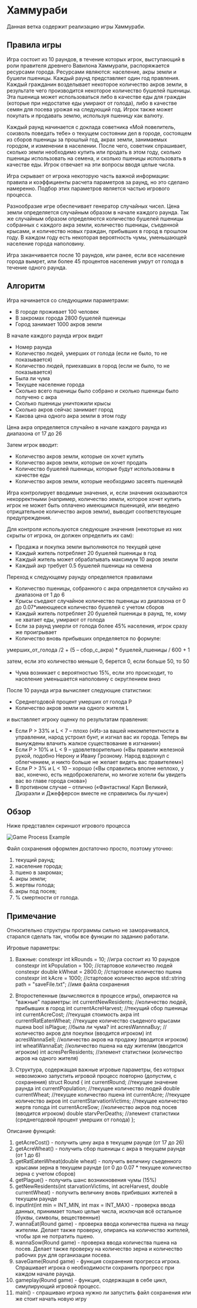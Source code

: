 # Хаммураби

Данная ветка содержит реализацию игры Хаммураби.

## Правила игры

Игра состоит из 10 раундов, в течение которых игрок, выступающий в роли правителя древнего Вавилона Хаммурапи, распоряжается ресурсами города. Ресурсами являются: население, акры земли и бушели пшеницы. Каждый раунд представляет один год правления. Каждый гражданин возделывает некоторое количество акров земли, в результате чего производится некоторое количество бушелей пшеницы. Эта пшеница может использоваться либо в качестве еды для граждан (которые при недостатке еды умирают от голода), либо в качестве семян для посева урожая на следующий год. Игрок также может покупать и продавать землю, используя пшеницу как валюту.

Каждый раунд начинается с доклада советника «Мой повелитель, соизволь поведать тебе» о текущем состоянии дел в городе, состоящем из сборов пшеницы за прошлый год, акрах земли, занимаемых городом, и изменении в населении. После чего, советник спрашивает, сколько земли необходимо купить или продать в  этом году, сколько пшеницы использовать на семена, и сколько пшеницы использовать в качестве еды. Игрок отвечает на эти вопросы вводя целые числа.

Игра скрывает от игрока некоторую часть важной информации: правила и коэффициенты расчета параметров за раунд, но это сделано намеренно. Подбор этих параметров является частью игрового процесса.

Разнообразие игре обеспечивает генератор случайных чисел. Цена земли определяется случайным образом в начале каждого раунда. Так же случайным образом определяются количество бушелей пшеницы собранных с каждого акра земли, количество пшеницы, съеденной крысами, и количество новых граждан, прибывших в город в прошлом году. В каждом году есть некоторая вероятность чумы, уменьшающей население города наполовину.

Игра заканчивается после 10 раундов, или ранее, если все население города вымрет, или более 45 процентов населения умрут от голода в течение одного раунда.

## Алгоритм

Игра начинается со следующими параметрами:

- В городе проживает 100 человек
- В закромах города 2800 бушелей пшеницы
- Город занимает 1000 акров земли

В начале каждого раунда игрок видит

- Номер раунда
- Количество людей, умерших от голода (если не было, то не показывается)
- Количество людей, приехавших в город (если не было, то не показывается)
- Была ли чума
- Текущее население города
- Сколько всего пшеницы было собрано и сколько пшеницы было получено с акра
- Сколько пшеницы уничтожили крысы
- Сколько акров сейчас занимает город
- Какова цена одного акра земли в этом году

Цена акра определяется случайно в начале каждого раунда из диапазона от 17 до 26

Затем игрок вводит:

- Количество акров земли, которые он хочет купить
- Количество акров земли, которые он хочет продать
- Количество бушелей пшеницы, которые будут использованы в качестве еды
- Количество акров земли, которые необходимо засеять пшеницей

Игра контролирует вводимые значения, и, если значения оказываются некорректными (например, количество земли, которое хочет купить игрок не может быть оплачено имеющимся пшеницей, или введено отрицательное количество акров земли), выводит соответствующие предупреждения.

Для контроля используются следующие значения (некоторые из них скрыты от игрока, он должен определить их сам):

- Продажа и покупка земли выполняются по текущей цене
- Каждый житель потребляет 20 бушелей пшеницы в год
- Каждый житель может обрабатывать максимум 10 акров земли
- Каждый акр требует 0.5 бушелей пшеницы на семена

Переход к следующему раунду определяется правилами

- Количество пшеницы, собранного с акра определяется случайно из диапазона от 1 до 6
- Крысы съедают случайное количество пшеницы из диапазона от 0 до 0.07\*имеющееся количество бушелей с учетом сборов
- Каждый житель потребляет 20 бушелей пшеницы в раунд, те, кому не хватает еды, умирают от голода
- Если за раунд умерли от голода более 45% населения, игрок сразу же проигрывает
- Количество вновь прибывших определяется по формуле:

умерших\_от\_голода /2 + (5 – сбор\_с\_акра) \* бушелей\_пшеницы / 600 + 1

затем, если это количество меньше 0, берется 0, если больше 50, то 50

- Чума возникает с вероятностью 15%, если это происходит, то население уменьшается наполовину с округлением вниз

После 10 раунда игра вычисляет следующие статистики:

- Среднегодовой процент умерших от голода P
- Количество акров земли на одного жителя L

и выставляет игроку оценку по результатам правления:

- Если P > 33% и L < 7 – плохо («Из-за вашей некомпетентности в управлении, народ устроил бунт, и изгнал вас их города. Теперь вы вынуждены влачить жалкое существование в изгнании»)
- Если P > 10% и L < 9 – удовлетворительно («Вы правили железной рукой, подобно Нерону и Ивану Грозному. Народ вздохнул с облегчением, и никто больше не желает видеть вас правителем»)
- Если P > 3% и L < 10 – хорошо («Вы справились вполне неплохо, у вас, конечно, есть недоброжелатели, но многие хотели бы увидеть вас во главе города снова»)
- В противном случае – отлично («Фантастика! Карл Великий, Дизраэли и Джефферсон вместе не справились бы лучше»)

## Обзор

Ниже представлен скриншот игрового процесса

![Game Process Example](GameProcess.png)

Файл сохранения оформлен достаточно просто, поэтому уточню:
1.	текущий раунд;
2.	население города;
3.	пшено в закромах;
4.	акры земли;
5.	жертвы голода;
6.	акры под посев;
7.	% смертности от голода.
   
## Примечание
 
Относительно структуры программы сильно не заморачивался, старался сделать так, чтобы все функции по заданию работали.

Игровые параметры:

1.  Важные:
constexpr int kRounds = 10;         //игра состоит из 10 раундов
constexpr int kPopulation = 100;    //стартовое количество людей
constexpr double kWheat = 2800.0;   //стартовое количество пшена
constexpr int kAcre = 1000;	    //стартовое количество акров
std::string path = "saveFile.txt";  //имя файла сохранения

2.  Второстепенные (вычисляются в процессе игры), опираются на "важные" параметры:
int currentNewResidents;            //количество людей, прибывших в город
int currentAcreHarvest;             //текущий сбор пшеницы
int currentAcreCost;                //текущая стоимость акра
int currentRatEatenWheat;           //текущее количество съеденого крысами пшена
bool isPlague;                      //была ли чума?
int acresWannnaBuy;                 //количество акров для покупки (вводится игроком)
int acresWannaSell;                 //количество акров на продажу (вводится игроком)
int wheatWannaEat;                  //количество пшена на еду жителям (вводится игроком)
int acresPerResidents;              //элемент статистики (количество акров на одного жителя)

3.  Структура, содержащая важные игровые параметры, без которых невозможно запустить игровой процесс повторно (допустим, с сохранения)
struct Round {
	int currentRound;                //текущее значение раунда
	int currentPopulation;	         //текущее количество людей
	double currentWheat;             //текущее количество пшена
	int currentAcre;	               //текущее количество акров
	int currentStarvationVictims;    //текущее количество жертв голода
	int currentAcreSow;              //количество акров под посев (вводится игроком)
	double starvPerDeaths;           //элемент статистики (среднегодовой процент умерших от голода)
};

Описание функций:
1.  getAcreCost() - получить цену акра в текущем раунде (от 17 до 26)
2.  getAcreWheat() - получить сбор пшеницы с акра в текущем раунде (от 1 до 6)
3.  getRatEatenWheat(double wheat) - получить величину съеденного крысами зерна в текущем раунде (от 0 до 0.07 * текущее количество зерна с учетом сборов)
4.  getPlague() - получить шанс возникновения чумы (15%)
5.  getNewResidents(int starvationVictims, int acreHarvest, double currentWheat) - получить величину вновь прибивших жителей в текущем раунде
6.  inputInt(int min = INT_MIN, int max = INT_MAX) - проверка ввода данных, принимает только целые числа, исключая всё остальное (буквы, символы, вещественные)
7.  wannaEat(Round game) - проверка ввода количества пшена на пищу жителям. Делает также проверку, опираясь на количество жителей, чтобы зря не потратить пшено.
8.  wannaSow(Round game) - проверка ввода количества пшена на посев. Делает также проверку на количество зерна и количество рабочих рук для организации посева.
9.  saveGame(Round game) - функция сохранения прогресса игрока. Спрашивает игрока о необходимости сохранить прогресс при каждом начале раунда.
10. gameplay(Round game) - функция, содержащая в себе цикл, симулирующий игровой процесс.
11. main() - спрашиваю игрока нужно ли запустить файл сохранения или же стоит начать новую игру
